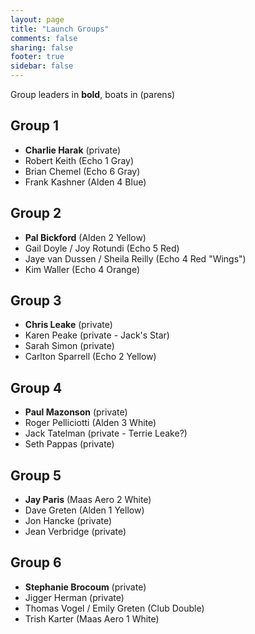 ```yaml
---
layout: page
title: "Launch Groups"
comments: false
sharing: false
footer: true
sidebar: false
---
```


Group leaders in **bold**, boats in (parens)

## Group 1
* **Charlie Harak** (private)
* Robert Keith (Echo 1 Gray)
* Brian Chemel (Echo 6 Gray)
* Frank Kashner (Alden 4 Blue)

## Group 2
* **Pal Bickford** (Alden 2 Yellow)
* Gail Doyle / Joy Rotundi (Echo 5 Red)
* Jaye van Dussen / Sheila Reilly (Echo 4 Red "Wings")
* Kim Waller (Echo 4 Orange)

## Group 3
* **Chris Leake** (private)
* Karen Peake (private - Jack's Star)
* Sarah Simon (private)
* Carlton Sparrell (Echo 2 Yellow)

## Group 4
* **Paul Mazonson** (private)
* Roger Pelliciotti (Alden 3 White)
* Jack Tatelman (private - Terrie Leake?)
* Seth Pappas (private)

## Group 5
* **Jay Paris** (Maas Aero 2 White)
* Dave Greten (Alden 1 Yellow)
* Jon Hancke (private)
* Jean Verbridge (private)

## Group 6
* **Stephanie Brocoum** (private)
* Jigger Herman (private)
* Thomas Vogel / Emily Greten (Club Double)
* Trish Karter (Maas Aero 1 White)

